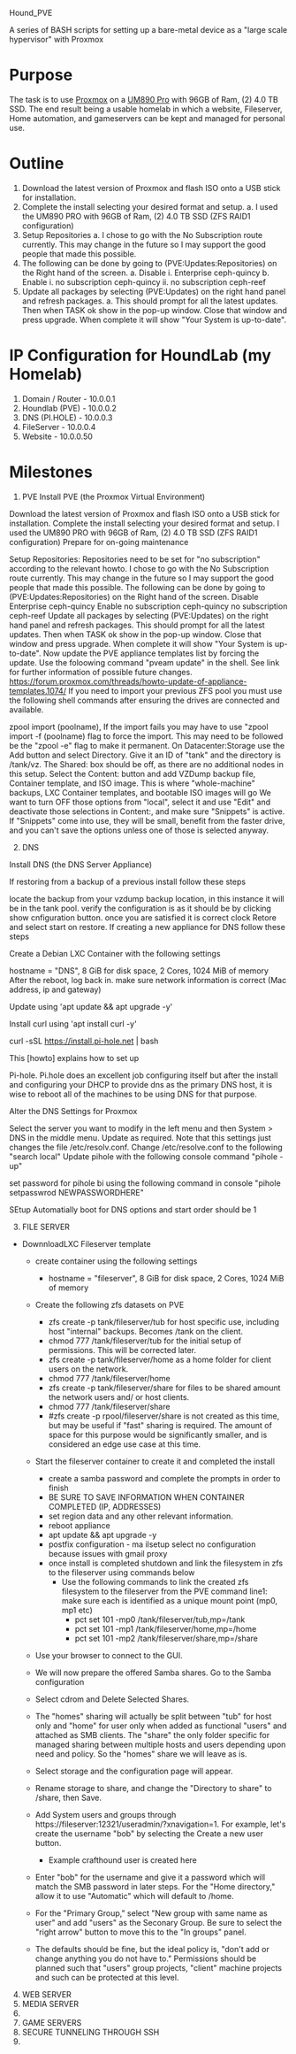 Hound_PVE

A series of BASH scripts for setting up a bare-metal device as a \"large
scale hypervisor\" with Proxmox

# Purpose

The task is to use [Proxmox](https://www.proxmox.com/en/) on a [UM890
Pro](https://store.minisforum.com/products/minisforum-um890pro?_pos=1&_sid=b97dfcda4&_ss=r)
with 96GB of Ram, (2) 4.0 TB SSD. The end result being a usable homelab in which  a website, Fileserver, Home automation, and gameservers can be kept and managed for personal use.


# Outline
1.	Download the latest version of Proxmox and flash ISO onto a USB stick for installation.
2.	Complete the install selecting your desired format and setup. 
  a.	I used the UM890 PRO with 96GB of Ram, (2) 4.0 TB SSD (ZFS RAID1 configuration)
3.	Setup Repositories 
  a.	I chose to go with the No Subscription route currently. This may change in the future so I may support the good people that made this possible.
4.	The following can be done by going to (PVE:Updates:Repositories) on the Right hand of the screen.
  a.	Disable
    i.	Enterprise ceph-quincy
  b.	Enable
    i.	no subscription ceph-quincy
    ii.	no subscription ceph-reef
5.	Update all packages by selecting (PVE:Updates) on the right hand panel and refresh packages. 
  a.	This should prompt for all the latest updates. Then when TASK ok show in the pop-up window. Close that window and press upgrade. When complete it will show "Your System is up-to-date".

# IP Configuration for HoundLab (my Homelab)
  1. Domain / Router - 10.0.0.1
  2. Houndlab (PVE) - 10.0.0.2
  3. DNS (PI.HOLE) - 10.0.0.3
  4. FileServer - 10.0.0.4
  5. Website - 10.0.0.50
  
# Milestones
1. PVE
Install PVE (the Proxmox Virtual Environment)

Download the latest version of Proxmox and flash ISO onto a USB stick for installation.
Complete the install selecting your desired format and setup.
I used the UM890 PRO with 96GB of Ram, (2) 4.0 TB SSD (ZFS RAID1 configuration)
Prepare for on-going maintenance

Setup Repositories: Repositories need to be set for "no subscription" according to the relevant howto.
I chose to go with the No Subscription route currently. This may change in the future so I may support the good people that made this possible.
The following can be done by going to (PVE:Updates:Repositories) on the Right hand of the screen.
Disable
Enterprise ceph-quincy
Enable
no subscription ceph-quincy
no subscription ceph-reef
Update all packages by selecting (PVE:Updates) on the right hand panel and refresh packages.
This should prompt for all the latest updates. Then when TASK ok show in the pop-up window. Close that window and press upgrade. When complete it will show "Your System is up-to-date".
Now update the PVE appliance templates list by forcing the update. Use the foloowing command "pveam update" in the shell. See link for further information of possible future changes. https://forum.proxmox.com/threads/howto-update-of-appliance-templates.1074/
If you need to import your previous ZFS pool you must use the following shell commands after ensuring the drives are connected and available.

zpool import (poolname), If the import fails you may have to use "zpool import -f (poolname) flag to force the import. This may need to be followed be the "zpool -e" flag to make it permanent.
On Datacenter:Storage use the Add button and select Directory.
Give it an ID of "tank" and the directory is /tank/vz. The Shared: box should be off, as there are no additional nodes in this setup.
Select the Content: button and add VZDump backup file, Container template, and ISO image. This is where "whole-machine" backups, LXC Container templates, and bootable ISO images will go
We want to turn OFF those options from "local", select it and use "Edit" and deactivate those selections in Content:, and make sure "Snippets" is active. If "Snippets" come into use, they will be small, benefit from the faster drive, and you can't save the options unless one of those is selected anyway.

2. DNS

Install DNS (the DNS Server Appliance)

If restoring from a backup of a previous install follow these steps

locate the backup from your vzdump backup location, in this instance it will be in the tank pool.
verify the configuration is as it should be by clicking show cnfiguration button.
once you are satisfied it is correct clock Retore and select start on restore.
If creating a new appliance for DNS follow these steps

Create a Debian LXC Container with the following settings

hostname = "DNS", 8 GiB for disk space, 2 Cores, 1024 MiB of memory
After the reboot, log back in. make sure network information is correct (Mac address, ip and gateway)

Update using 'apt update && apt upgrade -y'

Install curl using 'apt install curl -y'

curl -sSL https://install.pi-hole.net | bash

This [howto] explains how to set up

Pi-hole.
Pi.hole does an excellent job configuring itself but after the install and configuring your DHCP to provide dns as the primary DNS host, it is wise to reboot all of the machines to be using DNS for that purpose.

Alter the DNS Settings for Proxmox

Select the server you want to modify in the left menu and then System > DNS in the middle menu. Update as required. Note that this settings just changes the file /etc/resolv.conf.
Change /etc/resolve.conf to the following "search local"
Update pihole with the following console command "pihole -up"

set password for pihole bi using the following command in console "pihole setpasswrod NEWPASSWORDHERE"

SEtup Automatially boot for DNS options and start order should be 1

3. FILE SERVER

 - DownnloadLXC Fileserver template
   - create container using the following settings
      - hostname = "fileserver", 8 GiB for disk space, 2 Cores, 1024 MiB of memory
   - Create the following zfs datasets on PVE
      - zfs create -p tank/fileserver/tub for host specific use, including host "internal" backups. Becomes /tank on the client.
      - chmod 777 /tank/fileserver/tub for the initial setup of permissions. This will be corrected later.
      - zfs create -p tank/fileserver/home as a home folder for client users on the network.
      - chmod 777 /tank/fileserver/home
      - zfs create -p tank/fileserver/share for files to be shared amount the network users and/ or host clients.
      - chmod 777 /tank/fileserver/share
      - #zfs create -p rpool/fileserver/share is not created as this time, but may be useful if "fast" sharing is required. The amount of space for this purpose would be significantly smaller, and is considered an edge use case at this time.

   - Start the fileserver container to create it and completed the install
      -  create a samba password and complete the prompts in order to finish
      -  BE SURE TO SAVE INFORMATION WHEN CONTAINER COMPLETED (IP, ADDRESSES)
      -  set region data and any other relevant information.
      -  reboot appliance
      -  apt update && apt upgrade -y
      -  postfix configuration - ma ilsetup select no configuration because issues with gmail proxy
      -  once install is completed shutdown and link the filesystem in zfs to the fileserver using commands below
         - Use the following commands to link the created zfs filesystem to the fileserver from the PVE command line1: make sure each is identified as a unique mount point (mp0, mp1 etc)
            - pct set 101 -mp0 /tank/fileserver/tub,mp=/tank
            - pct set 101 -mp1 /tank/fileserver/home,mp=/home
            - pct set 101 -mp2 /tank/fileserver/share,mp=/share
          
   - Use your browser to connect to the GUI.
   - We will now prepare the offered Samba shares. Go to the Samba configuration
   - Select cdrom and Delete Selected Shares.
   - The "homes" sharing will actually be split between "tub" for host only and "home" for user only when added as functional "users" and attached as SMB clients. The "share" the only folder specific for managed sharing between multiple hosts and users depending upon need and policy. So the "homes" share we will leave as is.
   - Select storage and the configuration page will appear.
   - Rename storage to share, and change the "Directory to share" to /share, then Save.
   - Add System users and groups through https://fileserver:12321/useradmin/?xnavigation=1. For example, let's create the username "bob" by selecting the Create a new user button.
      - Example crafthound user is created here
   - Enter "bob" for the username and give it a password which will match the SMB password in later steps. For the "Home directory," allow it to use "Automatic" which will default to /home.
   - For the "Primary Group," select "New group with same name as user" and add "users" as the Seconary Group. Be sure to select the "right arrow" button to move this to the "In groups" panel.
   - The defaults should be fine, but the ideal policy is, "don't add or change anything you do not have to." Permissions should be planned such that "users" group projects, "client" machine projects and such can be protected at this level.
  
4. WEB SERVER
5. MEDIA SERVER
6. 
7. GAME SERVERS
8. SECURE TUNNELING THROUGH SSH
9. 
